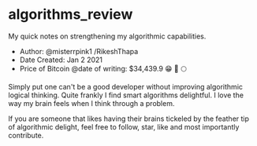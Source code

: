 # algorithms_review
My quick notes on strengthening my algorithmic capabilities. 

 - Author: @misterrpink1 /RikeshThapa
 - Date Created: Jan 2 2021
 - Price of Bitcoin @date of writing:  $34,439.9 :grin: :rocket: :full_moon:

Simply put one can't be a good developer without improving algorithmic logical thinking.
Quite frankly I find smart algorithms delightful. I love the way my brain feels when I think
through a problem. 

If you are someone that likes having their brains tickeled by the feather tip of algorithmic delight,
feel free to follow, star, like and most importantly contribute.




